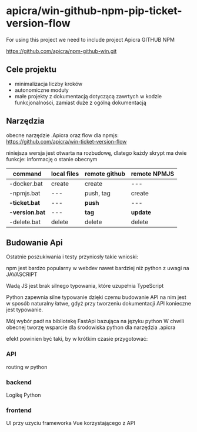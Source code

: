 # apicra/win-github-npm-pip-ticket-version-flow
For using this project we need to include project Apicra GITHUB NPM

https://github.com/apicra/npm-github-win.git

## Cele projektu
+ minimalizacja liczby kroków
+ autonomiczne moduły
+ małe projekty z dokumentacją dotyczącą zawrtych w kodzie funkcjonalności, zamiast duże z ogólną dokumentacją


## Narzędzia

obecne narzędzie .Apicra oraz flow dla npmjs:
https://github.com/apicra/win-ticket-version-flow

niniejsza wersja jest otwarta na rozbudowę, dlatego każdy skrypt ma dwie funkcje:
informację o stanie obecnym


| command | local files | remote github | remote NPMJS |
| --- | --- | --- | --- |
| -docker.bat | create | create | --- |
| -npmjs.bat | --- | push, tag | create |
| **-ticket.bat** | --- | **push** | --- |
| **-version.bat** | --- | **tag** | **update** |
| -delete.bat | delete | delete | delete |


## Budowanie Api

Ostatnie poszukiwania i testy przyniosły takie wnioski:

npm jest bardzo popularny w webdev nawet bardziej niż python z uwagi na JAVASCRIPT

Wadą JS jest brak silnego typowania, które uzupełnia TypeScript

Python zapewnia silne typowanie dzięki czemu budowanie API na nim jest w sposób naturalny łatwe, gdyż
przy tworzeniu dokumentacji API konieczne jest typowanie.

Mój wybór padł na bibliotekę FastApi bazująca na języku python
W chwili obecnej tworzę wsparcie dla środowiska python dla narzędzia .apicra

efekt powinien być taki, by w krótkim czasie przygotować:

### API
routing w python

### backend
Logikę Python

### frontend
UI przy uzyciu frameworka Vue
korzystającego z API




